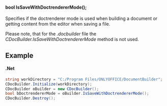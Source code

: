 #### bool IsSaveWithDoctrendererMode();

Specifies if the doctrenderer mode is used when building a document or getting content from the editor when saving a file.

Please note, that for the *.docbuilder* file the *CDocBuilder.IsSaveWithDoctrendererMode* method is not used.

## Example

#### .Net

```c#
string workDirectory = "C:/Program Files/ONLYOFFICE/DocumentBuilder";
CDocBuilder.Initialize(workDirectory);
CDocBuilder oBuilder = new CDocBuilder();
bool bDoctrendererMode = oBuilder.IsSaveWithDoctrendererMode();
CDocBuilder.Destroy();
```
